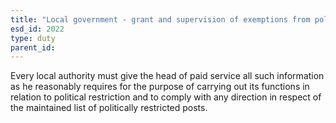 ```yaml
---
title: "Local government - grant and supervision of exemptions from political restriction in England"
esd_id: 2022
type: duty
parent_id:  
---
```


Every local authority must give the head of paid service all such information as he reasonably requires for the purpose of carrying out its functions in relation to political restriction and to comply with any direction in respect of the maintained list of politically restricted posts.

